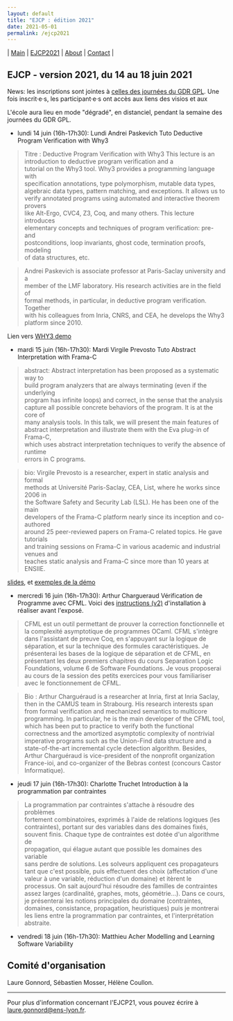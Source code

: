 ```yaml
---
layout: default
title: "EJCP : édition 2021"
date: 2021-05-01
permalink: /ejcp2021
---
```


| [Main](./index) | [EJCP2021](./ejcp2021) | [About](./about) | [Contact](./contact) |



## EJCP - version 2021, du 14 au 18 juin 2021

News: les inscriptions sont jointes à [celles des journées du GDR GPL](https://gdr-gpl-2021.sciencesconf.org/). Une fois inscrit·e·s, les participant·e·s ont accès aux liens des visios et aux 

L'école aura lieu en mode "dégradé", en distanciel, pendant la semaine des journées du GDR GPL. 
* lundi 14 juin (16h-17h30): Lundi Andrei Paskevich Tuto Deductive Program Verification with Why3

>   Titre : Deductive Program Verification with Why3 
>   This lecture is an introduction to deductive program verification and a     
>   tutorial on the Why3 tool. Why3 provides a programming language with         
>   specification annotations, type polymorphism, mutable data types,            
>   algebraic data types, pattern matching, and exceptions. It allows us to      
>   verify annotated programs using automated and interactive theorem provers    
>   like Alt-Ergo, CVC4, Z3, Coq, and many others. This lecture introduces       
>   elementary concepts and techniques of program verification: pre- and         
>   postconditions, loop invariants, ghost code, termination proofs, modeling    
>   of data structures, etc.                                                     

>   Andrei Paskevich is associate professor at Paris-Saclay university and a     
>   member of the LMF laboratory. His research activities are in the field of    
>   formal methods, in particular, in deductive program verification. Together   
>   with his colleagues from Inria, CNRS, and CEA, he develops the Why3          
>   platform since 2010. 

Lien vers [WHY3 demo](http://why3.lri.fr/ejcp-2021/)

* mardi 15 juin (16h-17h30): Mardi Virgile Prevosto Tuto Abstract Interpretation with Frama-C 


                                                                     
     
> abstract: Abstract interpretation has been proposed as a systematic way to      
> build program analyzers that are always terminating (even if the underlying     
> program has infinite loops) and correct, in the sense that the analysis         
> capture all possible concrete behaviors of the program. It is at the core of    
> many analysis tools. In this talk, we will present the main features of         
> abstract interpretation and illustrate them with the Eva plug-in of Frama-C,    
> which uses abstract interpretation techniques to verify the absence of runtime  
> errors in C programs.     


> bio: Virgile Prevosto is a researcher, expert in static analysis and formal     
> methods at Université Paris-Saclay, CEA, List, where he works since 2006 in     
> the Software Safety and Security Lab (LSL). He has been one of the main         
> developers of the Frama-C platform nearly since its inception and co-authored   
> around 25 peer-reviewed papers on Frama-C related topics. He gave tutorials     
> and training sessions on Frama-C in various academic and industrial venues and  
> teaches static analysis and Frama-C since more than 10 years at ENSIIE.     
    
[slides](./ejcp21_prevosto.pdf), et [exemples de la démo](./ejcp_framaC_ex.tgz)

* mercredi 16 juin (16h-17h30): Arthur Chargueraud Vérification de Programme avec CFML. Voici des [instructions (v2)](./ejcp_cfml_install.md) d'installation
à réaliser avant l'exposé.

>CFML est un outil permettant de prouver la correction fonctionnelle et
>la complexité asymptotique de programmes OCaml. CFML s'intègre dans
>l'assistant de preuve Coq, en s'appuyant sur la logique de séparation,
>et sur la technique des formules caractéristiques. Je présenterai les
>bases de la logique de séparation et de CFML, en présentant les deux
>premiers chapitres du cours Separation Logic Foundations, volume 6 de
>Software Foundations. Je vous proposerai au cours de la session des
>petits exercices pour vous familiariser avec le fonctionnement de
>CFML.



> Bio : Arthur Charguéraud is a researcher at Inria, first at Inria Saclay,
> then in the CAMUS team in Strabourg. His research interests span from
> formal verification and mechanized semantics to multicore
> programming. In particular, he is the main developer of the CFML tool,
> which has been put to practice to verify both the functional
> correctness and the amortized asymptotic complexity of nontrivial
>imperative programs such as the Union-Find data structure and a
>state-of-the-art incremental cycle detection algorithm. Besides,
>Arthur Charguéraud is vice-president of the nonprofit organization
>France-ioi, and co-organizer of the Bebras contest (concours Castor
>Informatique).





* jeudi 17 juin (16h-17h30): Charlotte Truchet Introduction à la programmation par contraintes

> La programmation par contraintes s'attache à résoudre des problèmes                                 
> fortement combinatoires, exprimés à l'aide de relations logiques (les                               
>       contraintes), portant sur des variables dans des domaines fixés,                                    
>       souvent finis. Chaque type de contraintes est dotée d'un algorithme de                              
>       propagation, qui élague autant que possible les domaines des variable                               
>       sans perdre de solutions. Les solveurs appliquent ces propagateurs                                  
>       tant que c'est possible, puis effectuent des choix (affectation d'une                               
>       valeur à une variable, réduction d'un domaine) et itèrent le                                        
>       processus. On sait aujourd'hui résoudre des familles de contraintes                                 
>       assez larges (cardinalité, graphes, mots, géométrie…). Dans ce cours,                               
>       je présenterai les notions principales du domaine (contraintes,                                     
>       domaines, consistance, propagation, heuristiques) puis je montrerai                                 
>       les liens entre la programmation par contraintes, et l'interprétation                               
>       abstraite.  


* vendredi 18 juin (16h-17h30): Matthieu Acher Modelling and Learning Software Variability


## Comité d'organisation

Laure Gonnord, Sébastien Mosser, Hélène Coullon.

---
Pour plus d'information concernant l'EJCP21, vous pouvez écrire à
 [laure.gonnord@ens-lyon.fr](mailto:laure.gonnord@ens-lyon.fr).
